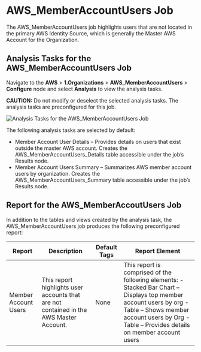 # AWS_MemberAccountUsers Job

The AWS_MemberAccountUsers job highlights users that are not located in the primary AWS Identity
Source, which is generally the Master AWS Account for the Organization.

## Analysis Tasks for the AWS_MemberAccountUsers Job

Navigate to the **AWS** > **1.Organizations** > **AWS_MemberAccountUsers** > **Configure** node and
select **Analysis** to view the analysis tasks.

**CAUTION:** Do not modify or deselect the selected analysis tasks. The analysis tasks are
preconfigured for this job.

![Analysis Tasks for the AWS_MemberAccountUsers Job](/img/product_docs/accessanalyzer/12.0/solutions/aws/organizations/memberaccountusersanalysis.webp)

The following analysis tasks are selected by default:

- Member Account User Details – Provides details on users that exist outside the master AWS account.
  Creates the AWS_MemberAccountUsers_Details table accessible under the job’s Results node.
- Member Account Users Summary – Summarizes AWS member account users by organization. Creates the
  AWS_MemberAccountUsers_Summary table accessible under the job’s Results node.

## Report for the AWS_MemberAccoutUsers Job

In addition to the tables and views created by the analysis task, the AWS_MemberAccountUsers job
produces the following preconfigured report:

| Report               | Description                                                                            | Default Tags | Report Element                                                                                                                                                                                                    |
| -------------------- | -------------------------------------------------------------------------------------- | ------------ | ----------------------------------------------------------------------------------------------------------------------------------------------------------------------------------------------------------------- |
| Member Account Users | This report highlights user accounts that are not contained in the AWS Master Account. | None         | This report is comprised of the following elements: - Stacked Bar Chart – Displays top member account users by org - Table – Shows member account users by Org - Table – Provides details on member account users |
